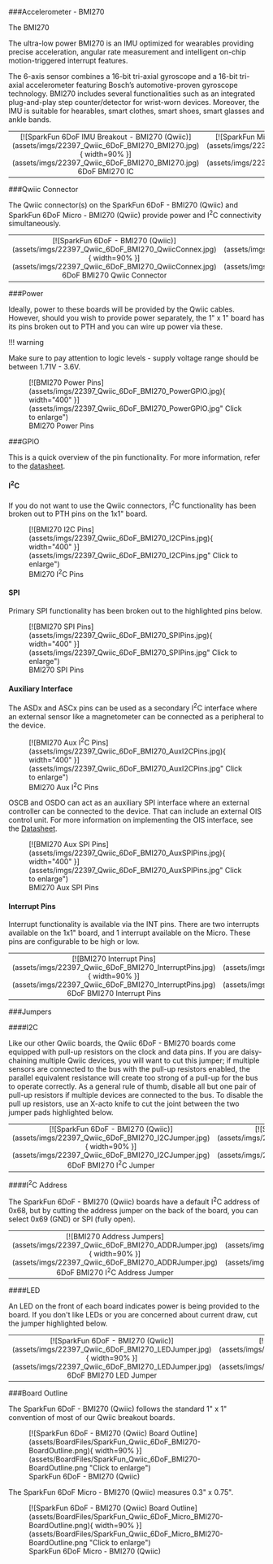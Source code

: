 ###Accelerometer - BMI270

The BMI270 

The ultra-low power BMI270 is an IMU optimized for wearables providing precise acceleration, angular rate measurement and intelligent on-chip motion-triggered interrupt features.

The 6-axis sensor combines a 16-bit tri-axial gyroscope and a 16-bit tri-axial accelerometer featuring Bosch’s automotive-proven gyroscope technology. BMI270 includes several functionalities such as an integrated plug-and-play step counter/detector for wrist-worn devices. Moreover, the IMU is suitable for hearables, smart clothes, smart shoes, smart glasses and ankle bands.


<div class="grid.cards.desc" markdown>

<table class="pdf" style="border-style:none;" markdown="1">
<tbody markdown="1">
<tr markdown="1">
<td align="center" width="35%" markdown="block">
[![SparkFun 6DoF IMU Breakout - BMI270 (Qwiic)](assets/imgs/22397_Qwiic_6DoF_BMI270_BMI270.jpg){ width=90% }](assets/imgs/22397_Qwiic_6DoF_BMI270_BMI270.jpg)
<figcaption markdown>6DoF BMI270 IC</figcaption>
</td>
<td align="center" width="35%" markdown="block">
[![SparkFun Micro 6DoF IMU Breakout - BMI270 (Qwiic)](assets/imgs/22398_Qwiic_Micro_6DoF_BMI270_BMI270.jpg){ width=40% }](assets/imgs/22398_Qwiic_Micro_6DoF_BMI270_BMI270.jpg)
<figcaption markdown>Micro 6DoF BMI270 IC</figcaption>
</td>
</tr>
<tr>

</tr>
</tbody>
</table>
</div class>


###Qwiic Connector

The Qwiic connector(s) on the SparkFun 6DoF - BMI270 (Qwiic) and SparkFun 6DoF Micro - BMI270 (Qwiic) provide power and I<sup>2</sup>C connectivity simultaneously.

<div class="grid.cards.desc" markdown>

<table class="pdf" style="border-style:none;" markdown="1">
<tbody markdown="1">
<tr markdown="1">
<td align="center" width="35%" markdown="block">
[![SparkFun 6DoF - BMI270 (Qwiic)](assets/imgs/22397_Qwiic_6DoF_BMI270_QwiicConnex.jpg){ width=90% }](assets/imgs/22397_Qwiic_6DoF_BMI270_QwiicConnex.jpg)
<figcaption markdown>6DoF BMI270 Qwiic Connector</figcaption>
</td>
<td align="center" width="35%" markdown="block">
[![SparkFun 6DoF Micro - BMI270 (Qwiic)](assets/imgs/22398_Qwiic_Micro_6DoF_BMI270_QwiicConnex.jpg){ width=40% }](assets/imgs/22398_Qwiic_Micro_6DoF_BMI270_QwiicConnex.jpg)
<figcaption markdown>Micro 6DoF BMI270 Qwiic Connector</figcaption>
</td>
</tr>
</tbody>
</table>
</div class>


###Power

Ideally, power to these boards will be provided by the Qwiic cables. However, should you wish to provide power separately, the 1" x 1" board has its pins broken out to PTH and you can wire up power via these. 

!!! warning
    <p>Make sure to pay attention to logic levels - supply voltage range should be between 1.71V - 3.6V. </p>

<figure markdown>
[![BMI270 Power Pins](assets/imgs/22397_Qwiic_6DoF_BMI270_PowerGPIO.jpg){ width="400" }](assets/imgs/22397_Qwiic_6DoF_BMI270_PowerGPIO.jpg" Click to enlarge")
<figcaption markdown>BMI270 Power Pins</figcaption>
</figure>

###GPIO

This is a quick overview of the pin functionality. For more information, refer to the [datasheet](assets/BoardFiles/BMI270-Datasheet.pdf).

#### I<sup>2</sup>C

If you do not want to use the Qwiic connectors, I<sup>2</sup>C functionality has been broken out to PTH pins on the 1x1" board. 

<figure markdown>
[![BMI270 I2C Pins](assets/imgs/22397_Qwiic_6DoF_BMI270_I2CPins.jpg){ width="400" }](assets/imgs/22397_Qwiic_6DoF_BMI270_I2CPins.jpg" Click to enlarge")
<figcaption markdown>BMI270 I<sup>2</sup>C Pins</figcaption>
</figure>



#### SPI

Primary SPI functionality has been broken out to the highlighted pins below. 


<figure markdown>
[![BMI270 SPI Pins](assets/imgs/22397_Qwiic_6DoF_BMI270_SPIPins.jpg){ width="400" }](assets/imgs/22397_Qwiic_6DoF_BMI270_SPIPins.jpg" Click to enlarge")
<figcaption markdown>BMI270 SPI Pins</figcaption>
</figure>



#### Auxiliary Interface 

The ASDx and ASCx pins can be used as a secondary I<sup>2</sup>C interface where an external sensor like a magnetometer can be connected as a peripheral to the device. 

<figure markdown>
[![BMI270 Aux I<sup>2</sup>C Pins](assets/imgs/22397_Qwiic_6DoF_BMI270_AuxI2CPins.jpg){ width="400" }](assets/imgs/22397_Qwiic_6DoF_BMI270_AuxI2CPins.jpg" Click to enlarge")
<figcaption markdown>BMI270 Aux I<sup>2</sup>C Pins</figcaption>
</figure>

OSCB and OSDO can act as an auxiliary SPI interface where an external controller can be connected to the device. That can include an external OIS control unit. For more information on implementing the OIS interface, see the [Datasheet](assets/BoardFiles/BMI270-Datasheet.pdf). 

<figure markdown>
[![BMI270 Aux SPI Pins](assets/imgs/22397_Qwiic_6DoF_BMI270_AuxSPIPins.jpg){ width="400" }](assets/imgs/22397_Qwiic_6DoF_BMI270_AuxSPIPins.jpg" Click to enlarge")
<figcaption markdown>BMI270 Aux SPI Pins</figcaption>
</figure>

#### Interrupt Pins

Interrupt functionality is available via the INT pins. There are two interrupts available on the 1x1" board, and 1 interrupt available on the Micro. These pins are configurable to be high or low. 

<div class="grid.cards.desc" markdown>

<table class="pdf" style="border-style:none;" markdown="1">
<tbody markdown="1">
<tr markdown="1">
<td align="center" width="35%" markdown="block">
[![BMI270 Interrupt Pins](assets/imgs/22397_Qwiic_6DoF_BMI270_InterruptPins.jpg){ width=90% }](assets/imgs/22397_Qwiic_6DoF_BMI270_InterruptPins.jpg)
<figcaption markdown>6DoF BMI270 Interrupt Pins</figcaption>
</td>
<td align="center" width="35%" markdown="block">
[![BMI270 Micro Interrupt Pin](assets/imgs/22398_Qwiic_Micro_6DoF_BMI270_INTPin.jpg){ width=40% }](assets/imgs/22398_Qwiic_Micro_6DoF_BMI270_INTPin.jpg)
<figcaption markdown>Micro 6DoF BMI270 Interrupt Pin</figcaption>
</td>
</tr>
</tbody>
</table>
</div class>


###Jumpers 


####I2C

Like our other Qwiic boards, the Qwiic 6DoF - BMI270 boards come equipped with pull-up resistors on the clock and data pins. If you are daisy-chaining multiple Qwiic devices, you will want to cut this jumper; if multiple sensors are connected to the bus with the pull-up resistors enabled, the parallel equivalent resistance will create too strong of a pull-up for the bus to operate correctly. As a general rule of thumb, disable all but one pair of pull-up resistors if multiple devices are connected to the bus. To disable the pull up resistors, use an X-acto knife to cut the joint between the two jumper pads highlighted below.


<div class="grid.cards.desc" markdown>

<table class="pdf" style="border-style:none;" markdown="1">
<tbody markdown="1">
<tr markdown="1">
<td align="center" width="35%" markdown="block">
[![SparkFun 6DoF - BMI270 (Qwiic)](assets/imgs/22397_Qwiic_6DoF_BMI270_I2CJumper.jpg){ width=90% }](assets/imgs/22397_Qwiic_6DoF_BMI270_I2CJumper.jpg)
<figcaption markdown>6DoF BMI270 I<sup>2</sup>C Jumper</figcaption>
</td>
<td align="center" width="35%" markdown="block">
[![SparkFun 6DoF Micro - BMI270 (Qwiic)](assets/imgs/22398_Qwiic_Micro_6DoF_BMI270_I2CJumper.jpg){ width=40% }](assets/imgs/22398_Qwiic_Micro_6DoF_BMI270_I2CJumper.jpg)
<figcaption markdown>Micro 6DoF BMI270 I<sup>2</sup>C Jumper</figcaption>
</td>
</tr>
</tbody>
</table>
</div class>


####I<sup>2</sup>C Address

The SparkFun 6DoF - BMI270 (Qwiic) boards have a default I<sup>2</sup>C address of 0x68, but by cutting the address jumper on the back of the board, you can select 0x69 (GND) or SPI (fully open). 

<div class="grid.cards.desc" markdown>

<table class="pdf" style="border-style:none;" markdown="1">
<tbody markdown="1">
<tr markdown="1">
<td align="center" width="35%" markdown="block">
[![BMI270 Address Jumpers](assets/imgs/22397_Qwiic_6DoF_BMI270_ADDRJumper.jpg){ width=90% }](assets/imgs/22397_Qwiic_6DoF_BMI270_ADDRJumper.jpg)
<figcaption markdown>6DoF BMI270 I<sup>2</sup>C Address Jumper</figcaption>
</td>
<td align="center" width="35%" markdown="block">
[![BMI270 Micro Address Jumpers](assets/imgs/22398_Qwiic_Micro_6DoF_BMI270_ADDRJumper.jpg){ width=40% }](assets/imgs/22398_Qwiic_Micro_6DoF_BMI270_ADDRJumper.jpg)
<figcaption markdown>Micro 6DoF BMI270 I<sup>2</sup>C Address Jumper</figcaption>
</td>
</tr>
</tbody>
</table>
</div class>




####LED

An LED on the front of each board indicates power is being provided to the board. If you don't like LEDs or you are concerned about current draw, cut the jumper highlighted below. 



<div class="grid.cards.desc" markdown>

<table class="pdf" style="border-style:none;" markdown="1">
<tbody markdown="1">
<tr markdown="1">
<td align="center" width="35%" markdown="block">
[![SparkFun 6DoF - BMI270 (Qwiic)](assets/imgs/22397_Qwiic_6DoF_BMI270_LEDJumper.jpg){ width=90% }](assets/imgs/22397_Qwiic_6DoF_BMI270_LEDJumper.jpg)
<figcaption markdown>6DoF BMI270 LED Jumper</figcaption>
</td>
<td align="center" width="35%" markdown="block">
[![SparkFun 6DoF Micro - BMI270 (Qwiic)](assets/imgs/22398_Qwiic_Micro_6DoF_BMI270_PWRJumper.jpg){ width=40% }](assets/imgs/22398_Qwiic_Micro_6DoF_BMI270_PWRJumper.jpg)
<figcaption markdown>Micro 6DoF BMI270 LED Jumper</figcaption>
</td>
</tr>
</tbody>
</table>
</div class>






###Board Outline

The SparkFun 6DoF - BMI270 (Qwiic) follows the standard 1" x 1" convention of most of our Qwiic breakout boards. 

<figure markdown>
[![SparkFun 6DoF - BMI270 (Qwiic) Board Outline](assets/BoardFiles/SparkFun_Qwiic_6DoF_BMI270-BoardOutline.png){ width=90% }](assets/BoardFiles/SparkFun_Qwiic_6DoF_BMI270-BoardOutline.png "Click to enlarge")
<figcaption markdown>SparkFun 6DoF - BMI270 (Qwiic)</figcaption>
</figure>

The SparkFun 6DoF Micro - BMI270 (Qwiic) measures 0.3" x 0.75". 

<figure markdown>
[![SparkFun 6DoF - BMI270 (Qwiic) Board Outline](assets/BoardFiles/SparkFun_Qwiic_6DoF_Micro_BMI270-BoardOutline.png){ width=90% }](assets/BoardFiles/SparkFun_Qwiic_6DoF_Micro_BMI270-BoardOutline.png "Click to enlarge")
<figcaption markdown>SparkFun 6DoF Micro - BMI270 (Qwiic)</figcaption>
</figure>

